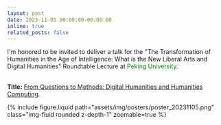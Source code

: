 ```yaml
---
layout: post
date: 2023-11-05 00:00:00-00:00:00
inline: true
related_posts: false
---
```


I'm honored to be invited to deliver a talk for the "The Transformation of Humanities in the Age of Intelligence: What is the New Liberal Arts and Digital Humanities" Roundtable Lecture at <font color=Green>Peking University</font>.<br><br>

**Title:** <u>From Questions to Methods: Digital Humanities and Humanities Computing</u>.

<div class="row mt-3">
    <div class="col-sm mt-3 mt-md-0">
        {% include figure.liquid path="assets/img/posters/poster_20231105.png" class="img-fluid rounded z-depth-1" zoomable=true %}
    </div>
</div>

